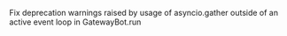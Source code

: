 Fix deprecation warnings raised by usage of asyncio.gather outside of an active event loop in GatewayBot.run
